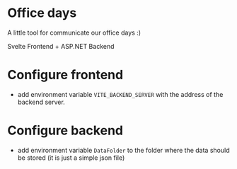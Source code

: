 # Office days

A little tool for communicate our office days :)

Svelte Frontend + ASP.NET Backend

# Configure frontend
- add environment variable `VITE_BACKEND_SERVER` with the address of the backend server.

# Configure backend
- add environment variable `DataFolder` to the folder where the data should be stored (it is just a simple json file)
